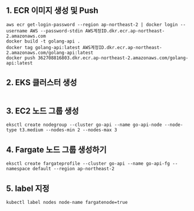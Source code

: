 ## 1. ECR 이미지 생성 및 Push
```
aws ecr get-login-password --region ap-northeast-2 | docker login --username AWS --password-stdin AWS계정ID.dkr.ecr.ap-northeast-2.amazonaws.com
docker build -t golang-api .
docker tag golang-api:latest AWS계정ID.dkr.ecr.ap-northeast-2.amazonaws.com/golang-api:latest
docker push 362708816803.dkr.ecr.ap-northeast-2.amazonaws.com/golang-api:latest
```

## 2. EKS 클러스터 생성
```eksctl create cluster --name go-api --region ap-northeast-2 --nodegroup-name go-api-node --node-type t3.medium --nodes-min 2 --nodes-max 3 --node-private-networking --vpc-private-subnets=subnet-05ac0f737aa2724d8,subnet-0973a5f8cd1bd4243
```


## 3. EC2 노드 그룹 생성
```eksctl create nodegroup --cluster go-api --name go-api-node --node-type t3.medium --nodes-min 2 --nodes-max 3```


## 4. Fargate 노드 그룹 생성하기
```eksctl create fargateprofile --cluster go-api --name go-api-fg --namespace default --region ap-northeast-2```


## 5. label 지정
```kubectl label nodes node-name ec2node=true
kubectl label nodes node-name fargatenode=true
```